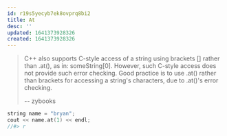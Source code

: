 ```yaml
---
id: r19s5yecyb7ek8ovprq8bi2
title: At
desc: ''
updated: 1641373928326
created: 1641373928326
---
```



> C++ also supports C-style access of a string using brackets \[] rather than .at(), as in: someString[0]. However, such C-style access does not provide such error checking. Good practice is to use .at() rather than brackets for accessing a string's characters, due to .at()'s error checking.
>
> \-- zybooks

```cpp
string name = "bryan";
cout << name.at(1) << endl;
//#> r
```

